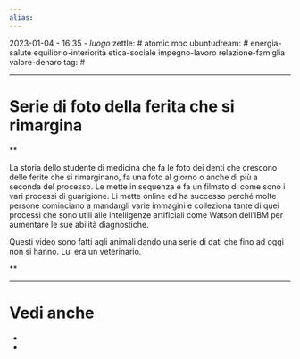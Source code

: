 ```yaml
---
alias: 
---
```

2023-01-04 - 16:35 - *luogo*
zettle: # atomic moc
ubuntudream: # energia-salute equilibrio-interiorità etica-sociale impegno-lavoro relazione-famiglia valore-denaro 
tag: #

---
# Serie di foto della ferita che si rimargina


**

La storia dello studente di medicina che fa le foto dei denti che crescono delle ferite che si rimarginano, fa una foto al giorno o anche di più a seconda del processo. Le mette in sequenza e fa un filmato di come sono i vari processi di guarigione. Li mette online ed ha successo perché molte persone cominciano a mandargli varie immagini e colleziona tante di quei processi che sono utili alle intelligenze artificiali come Watson dell’IBM per aumentare le sue abilità diagnostiche. 

Questi video sono fatti agli animali dando una serie di dati che fino ad oggi non si hanno. Lui era un veterinario.

**


---
# Vedi anche
- 
- 